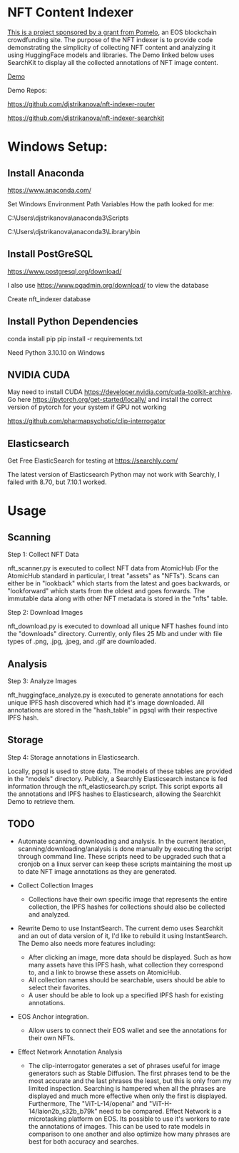 
# NFT Content Indexer

[This is a project sponsored by a grant from Pomelo](https://pomelo.io/grants/nftindexer), an EOS blockchain crowdfunding site. The purpose of the NFT indexer is to provide code demonstrating the simplicity of collecting NFT content and analyzing it using HuggingFace models and libraries. The Demo linked below uses SearchKit to display all the collected annotations of NFT image content.  

[Demo](https://djstrikanova.github.io/nft-indexer-searchkit/)

Demo Repos:

https://github.com/djstrikanova/nft-indexer-router

https://github.com/djstrikanova/nft-indexer-searchkit

# Windows Setup: 

## Install Anaconda
https://www.anaconda.com/

Set Windows Environment Path Variables
How the path looked for me:

C:\Users\djstrikanova\anaconda3\Scripts

C:\Users\djstrikanova\anaconda3\Library\bin

## Install PostGreSQL
https://www.postgresql.org/download/

I also use https://www.pgadmin.org/download/ to view the database

Create nft_indexer database

## Install Python Dependencies
conda install pip
pip install -r requirements.txt

Need Python 3.10.10 on Windows

## NVIDIA CUDA

May need to install CUDA https://developer.nvidia.com/cuda-toolkit-archive.
Go here https://pytorch.org/get-started/locally/ and install the correct version of pytorch for your system if GPU not working

https://github.com/pharmapsychotic/clip-interrogator

## Elasticsearch

Get Free ElasticSearch for testing at https://searchly.com/

The latest version of Elasticsearch Python may not work with Searchly, I failed with 8.70, but 7.10.1 worked. 

# Usage

## Scanning

Step 1: Collect NFT Data

nft_scanner.py is executed to collect NFT data from AtomicHub (For the AtomicHub standard in particular, I treat "assets" as "NFTs"). Scans can either be in "lookback" which starts from the latest and goes backwards, or "lookforward" which starts from the oldest and goes forwards. The immutable data along with other NFT metadata is stored in the "nfts" table.

Step 2: Download Images

nft_download.py is executed to download all unique NFT hashes found into the "downloads" directory. Currently, only files 25 Mb and under with file types of .png, .jpg, .jpeg, and .gif are downloaded. 

## Analysis

Step 3: Analyze Images

nft_huggingface_analyze.py is executed to generate annotations for each unique IPFS hash discovered which had it's image downloaded. All annotations are stored in the "hash_table" in pgsql with their respective IPFS hash.

## Storage

Step 4: Storage annotations in Elasticsearch.

Locally, pgsql is used to store data. The models of these tables are provided in the "models" directory. Publicly, a Searchly Elasticsearch instance is fed information through the nft_elasticsearch.py script. This script exports all the annotations and IPFS hashes to Elasticsearch, allowing the Searchkit Demo to retrieve them. 

## TODO

- Automate scanning, downloading and analysis. In the current iteration, scanning/downloading/analysis is done manually by executing the script through command line. These scripts need to be upgraded such that a cronjob on a linux server can keep these scripts maintaining the most up to date NFT image annotations as they are generated. 

- Collect Collection Images
    - Collections have their own specific image that represents the entire collection, the IPFS hashes for collections should also be collected and analyzed. 

- Rewrite Demo to use InstantSearch. The current demo uses Searchkit and an out of data version of it, I'd like to rebuild it using InstantSearch. The Demo also needs more features including:
    - After clicking an image, more data should be displayed. Such as how many assets have this IPFS hash, what collection they correspond to, and a link to browse these assets on AtomicHub.
    - All collection names should be searchable, users should be able to select their favorites. 
    - A user should be able to look up a specified IPFS hash for existing annotations. 

- EOS Anchor integration.
    - Allow users to connect their EOS wallet and see the annotations for their own NFTs.

- Effect Network Annotation Analysis
    - The clip-interrogator generates a set of phrases useful for image generators such as Stable Diffusion. The first phrases tend to be the most accurate and the last phrases the least, but this is only from my limited inspection. Searching is hampered when all the phrases are displayed and much more effective when only the first is displayed. Furthermore, The "ViT-L-14/openai" and "ViT-H-14/laion2b_s32b_b79k" need to be compared. Effect Network is a microtasking platform on EOS. Its possible to use it's workers to rate the annotations of images. This can be used to rate models in comparison to one another and also optimize how many phrases are best for both accuracy and searches.  
